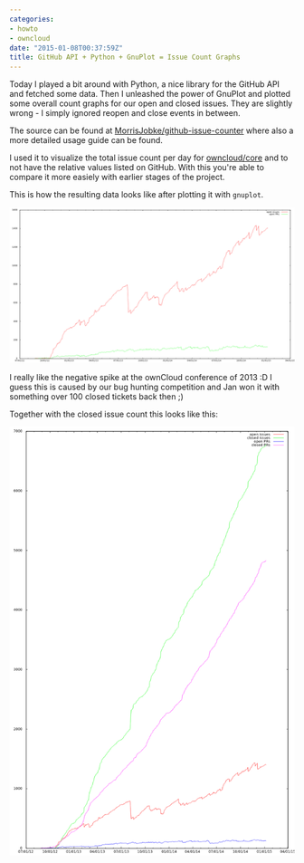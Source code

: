 ```yaml
---
categories:
- howto
- owncloud
date: "2015-01-08T00:37:59Z"
title: GitHub API + Python + GnuPlot = Issue Count Graphs
---
```


Today I played a bit around with Python, a nice library for the GitHub API and fetched some data. Then I unleashed the power of GnuPlot and plotted some overall count graphs for our open and closed issues. They are slightly wrong - I simply ignored reopen and close events in between.

The source can be found at [MorrisJobke/github-issue-counter](https://github.com/MorrisJobke/github-issue-counter) where also a more detailed usage guide can be found.

I used it to visualize the total issue count per day for [owncloud/core](https://github.com/owncloud/core) and to not have the relative values listed on GitHub. With this you're able to compare it more easiely with earlier stages of the project.

This is how the resulting data looks like after plotting it with `gnuplot`.

![open issues 2014-01-07](/images/2014-01-08-open-issues.png)

I really like the negative spike at the ownCloud conference of 2013 :D I guess this is caused by our bug hunting competition and Jan won it with something over 100 closed tickets back then ;)

Together with the closed issue count this looks like this:

![open and closed issues 2014-01-07](/images/2014-01-08-open-and-closed-issues.png)
